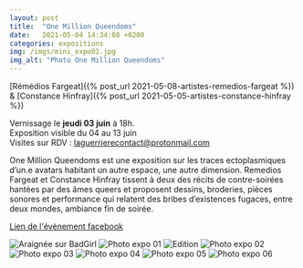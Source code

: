 ```yaml
---
layout: post
title:  "One Million Queendoms"
date:   2021-05-04 14:34:08 +0200
categories: expositions
img: /imgs/mini_expo01.jpg
img_alt: "Photo One Million Queendoms"
---
```


[Rémédios Fargeat]({% post_url 2021-05-08-artistes-remedios-fargeat %}) & [Constance Hinfray]({% post_url 2021-05-05-artistes-constance-hinfray %})  


Vernissage le **jeudi 03 juin** à 18h.  
Exposition visible du 04 au 13 juin  
Visites sur RDV : laguerrierecontact@protonmail.com

One Million Queendoms est une exposition sur les traces ectoplasmiques d’un.e avatars habitant un autre espace, une autre dimension.
Remedios Fargeat et Constance Hinfray tissent à deux des récits de contre-soirées hantées par des âmes queers et proposent dessins, broderies, pièces sonores et performance qui relatent des bribes d’existences fugaces, entre deux mondes,
ambiance fin de soirée.

[Lien de l'évènement facebook](
https://fb.me/e/1usvGLxcC)

![Araignée sur BadGirl](/imgs/OneMillionQueendoms01.jpg)
![Photo expo 01](/imgs/OneMillionQueendoms02.jpg)
![Edition](/imgs/OneMillionQueendoms03.jpg)
![Photo expo 02](/imgs/OneMillionQueendoms04.jpg)
![Photo expo 03](/imgs/OneMillionQueendoms05.jpg)
![Photo expo 04](/imgs/OneMillionQueendoms06.jpg)
![Photo expo 05](/imgs/OneMillionQueendoms07.jpg)
![Photo expo 06](/imgs/OneMillionQueendoms08.jpg)

